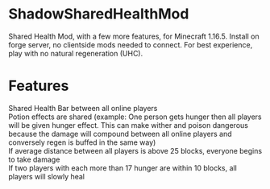 # ShadowSharedHealthMod
Shared Health Mod, with a few more features, for Minecraft 1.16.5. Install on forge server, no clientside mods needed to connect. For best experience, play with no natural regeneration (UHC).    
# Features
Shared Health Bar between all online players  
Potion effects are shared (example: One person gets hunger then all players will be given hunger effect. This can make wither and poison dangerous because the damage will compound between all online players and conversely regen is buffed in the same way)  
If average distance between all players is above 25 blocks, everyone begins to take damage  
If two players with each more than 17 hunger are within 10 blocks, all players will slowly heal  
